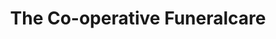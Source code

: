 ---
title: "The Co-operative Funeralcare"
url: /cheltenham/the-co-operative-funeralcare/
shop: funeral directors
---